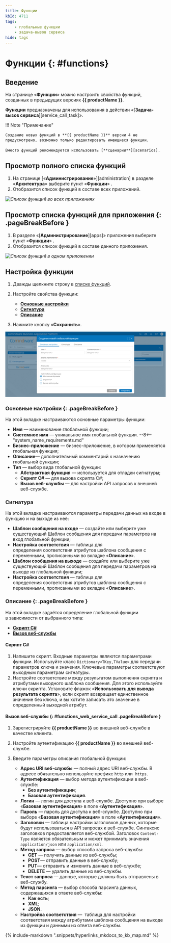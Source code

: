 ```yaml
---
title: Функции
kbId: 4711
tags:
    - глобальные функции
    - задача-вызов сервиса
hide: tags
---
```


# Функции {: #functions}

## Введение

На странице «**Функции**» можно настроить свойства функций, созданных в предыдущих версиях **{{ productName }}**.

**Функции** предназначены для использования в действии «[**Задача-вызов сервиса**][service_call_task]».

!!! Note "Примечание"

    Создание новых функций в **{{ productName }}** версии 4 не предусмотрено, возможно только редактировать имеющиеся функции.

    Вместо функций рекомендуется использовать [**сценарии**][scenarios].

## Просмотр полного списка функций

1. На странице [«**Администрирование**»][administration] в разделе «**Архитектура**» выберите пункт «**Функции**» <i class="fa-light fa-lambda">‌</i>.
2. Отобразится список функций в составе всех приложений.

_![Список функций во всех приложениях](img/functions_page.png)_

## Просмотр списка функций для приложения {: .pageBreakBefore }

1. В разделе «[**Администрирование**][apps]» приложения выберите пункт «**Функции**» <i class="fa-light fa-lambda">‌</i>.
2. Отобразится список функций в составе данного приложения.

_![Список функций в одном приложении](img/functions_business_app_page.png)_

## Настройка функции

1. Дважды щелкните строку в [списке функций](#просмотр-полного-списка-функций).
2. Настройте свойства функции:

    - [**Основные настройки**](#основные-настройки)
    - [**Сигнатура**](#сигнатура)
    - [**Описание**](#описание)

3. Нажмите кнопку «**Сохранить**».

_![Настройка глобальной функции](img/functions_create.png)_

### Основные настройки {: .pageBreakBefore }

На этой вкладке настраиваются основные параметры функции:

- **Имя** — наименование глобальной функции;
- **Системное имя** — уникальное имя глобальной функции.
    --8<-- "system_name_requirements.md"
- **Бизнес-приложение** — бизнес-приложение, в котором применяется глобальная функция;
- **Описание**— дополнительный комментарий к назначению глобальной функции;
- **Тип** — выбор вида глобальной функции:
    - **Абстрактная функция** — используется для отладки сигнатуры;
    - **Скрипт C#** — для вызова скрипта C#;
    - **Вызов веб-службы** — для настройки API запросов к внешней веб-службе.

### Сигнатура

На этой вкладке настраиваются параметры передачи данных на входе в функцию и на выходе из неё:

- **Шаблон сообщения на входе** — создайте или выберите уже существующий Шаблон сообщения для передачи параметров на вход глобальной функции;
- **Настройка соответствия** — таблица для определения соответствия атрибутов шаблона сообщения с переменными, прописанными во вкладке «**Описание**».
- **Шаблон сообщения на выходе** — создайте или выберите уже существующий Шаблон сообщения для передачи параметров на выходе из глобальной функции;
- **Настройка соответствия** — таблица для определения соответствия атрибутов шаблона сообщения с переменными, прописанными во вкладке «**Описание**».

### Описание  {: .pageBreakBefore }

На этой вкладке задаётся определение глобальной функции в зависимости от выбранного типа:

- **[Скрипт C#](#скрипт-c)**
- **[Вызов веб-службы](#functions_web_service_call)**

#### Скрипт C#

1. Напишите скрипт. Входные параметры являются параметрами функции. Используйте класс `Dictionary<TKey,TValue>` для передачи параметров ключа и значения. Ключевые параметры соответствуют выходным параметрам сигнатуры.
2. Настройте соответствие между результатом выполнения скрипта и атрибутами выходного шаблона сообщения. Для этого используйте ключи скрипта. Установите флажок «**Использовать для вывода результата скрипта**», если скрипт возвращает единственное значение без ключа, и вы хотите записать это значение в определенный выходной атрибут.

#### Вызов веб-службы {: #functions_web_service_call  .pageBreakBefore }

1. Зарегистрируйте **{{ productName }}** во внешней веб-службе в качестве клиента.
2. Настройте аутентификацию **{{ productName }}** во внешней веб-службе.
3. Введите параметры описания глобальной функции:

    - **Адрес URI веб-службы**  — полный адрес URI веб-службы. В адресе обязательно используйте префикс `http` или  `https`.
    - **Аутентификация**  — выбор метода аутентификации в веб-службе:
        - **Без аутентификации**;
        - **Базовая аутентификация**.
    - **Логин** — логин для доступа к веб-службе. Доступно при выборе «**Базовая аутентификация**» в поле «**Аутентификация**».
    - **Пароль** — пароль для доступа к веб-службе. Доступно при выборе «**Базовая аутентификация**» в поле «**Аутентификация**».
    - **Заголовки**  — таблица настройки заголовков данных, которые будут использоваться в API запросах к веб-службе. Синтаксис заголовков предоставляется веб-службой. Заголовок `Content-Type` является обязательным и может принимать значения `application/json` или `application/xml`.
    - **Метод запроса** — выбор способа запроса веб-службы:
        - **GET** — получить данные из веб-службы;
        - **POST**— отправить данные в веб-службу;
        - **PUT**— отправить и изменить данные в веб-службе;
        - **DELETE** — удалить данные из веб-службы.
    - **Текст запроса** — данные, которые должны быть отправлены в веб-службу.
    - **Метод парсинга** — выбор способа парсинга данных, содержащихся в ответе веб-службы:
        - **Как есть**;
        - **XML**;
        - **JSON**.
    - **Настройка соответствия** —  таблица для настройки соответствия между атрибутами шаблона сообщения на выходе из функции и данными из ответа веб-службы.

{% include-markdown ".snippets/hyperlinks_mkdocs_to_kb_map.md" %}
